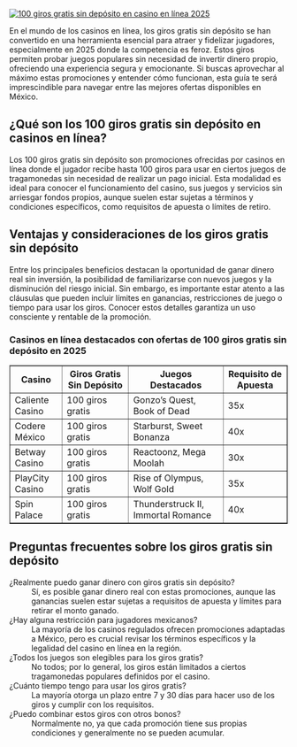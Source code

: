 [![100 giros gratis sin depósito en casino en línea 2025](https://123-caf.pages.dev/gitsignup.png)](https://vrmoo.ru/Bt82HjjY)

<p>En el mundo de los casinos en línea, los giros gratis sin depósito se han convertido en una herramienta esencial para atraer y fidelizar jugadores, especialmente en 2025 donde la competencia es feroz. Estos giros permiten probar juegos populares sin necesidad de invertir dinero propio, ofreciendo una experiencia segura y emocionante. Si buscas aprovechar al máximo estas promociones y entender cómo funcionan, esta guía te será imprescindible para navegar entre las mejores ofertas disponibles en México.</p>  <h2>¿Qué son los 100 giros gratis sin depósito en casinos en línea?</h2> <p>Los 100 giros gratis sin depósito son promociones ofrecidas por casinos en línea donde el jugador recibe hasta 100 giros para usar en ciertos juegos de tragamonedas sin necesidad de realizar un pago inicial. Esta modalidad es ideal para conocer el funcionamiento del casino, sus juegos y servicios sin arriesgar fondos propios, aunque suelen estar sujetas a términos y condiciones específicos, como requisitos de apuesta o límites de retiro.</p>  <h2>Ventajas y consideraciones de los giros gratis sin depósito</h2> <p>Entre los principales beneficios destacan la oportunidad de ganar dinero real sin inversión, la posibilidad de familiarizarse con nuevos juegos y la disminución del riesgo inicial. Sin embargo, es importante estar atento a las cláusulas que pueden incluir límites en ganancias, restricciones de juego o tiempo para usar los giros. Conocer estos detalles garantiza un uso consciente y rentable de la promoción.</p>  <h3>Casinos en línea destacados con ofertas de 100 giros gratis sin depósito en 2025</h3> <table border="1" cellspacing="0" cellpadding="8">   <thead>     <tr>       <th>Casino</th>       <th>Giros Gratis Sin Depósito</th>       <th>Juegos Destacados</th>       <th>Requisito de Apuesta</th>     </tr>   </thead>   <tbody>     <tr>       <td>Caliente Casino</td>       <td>100 giros gratis</td>       <td>Gonzo’s Quest, Book of Dead</td>       <td>35x</td>     </tr>     <tr>       <td>Codere México</td>       <td>100 giros gratis</td>       <td>Starburst, Sweet Bonanza</td>       <td>40x</td>     </tr>     <tr>       <td>Betway Casino</td>       <td>100 giros gratis</td>       <td>Reactoonz, Mega Moolah</td>       <td>30x</td>     </tr>     <tr>       <td>PlayCity Casino</td>       <td>100 giros gratis</td>       <td>Rise of Olympus, Wolf Gold</td>       <td>35x</td>     </tr>     <tr>       <td>Spin Palace</td>       <td>100 giros gratis</td>       <td>Thunderstruck II, Immortal Romance</td>       <td>40x</td>     </tr>   </tbody> </table>  <h2>Preguntas frecuentes sobre los giros gratis sin depósito</h2> <dl>   <dt>¿Realmente puedo ganar dinero con giros gratis sin depósito?</dt>   <dd>Sí, es posible ganar dinero real con estas promociones, aunque las ganancias suelen estar sujetas a requisitos de apuesta y límites para retirar el monto ganado.</dd>    <dt>¿Hay alguna restricción para jugadores mexicanos?</dt>   <dd>La mayoría de los casinos regulados ofrecen promociones adaptadas a México, pero es crucial revisar los términos específicos y la legalidad del casino en línea en la región.</dd>    <dt>¿Todos los juegos son elegibles para los giros gratis?</dt>   <dd>No todos; por lo general, los giros están limitados a ciertos tragamonedas populares definidos por el casino.</dd>    <dt>¿Cuánto tiempo tengo para usar los giros gratis?</dt>   <dd>La mayoría otorga un plazo entre 7 y 30 días para hacer uso de los giros y cumplir con los requisitos.</dd>    <dt>¿Puedo combinar estos giros con otros bonos?</dt>   <dd>Normalmente no, ya que cada promoción tiene sus propias condiciones y generalmente no se pueden acumular.</dd> </dl>